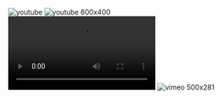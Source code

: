 ![youtube](/zyN2eJpMXHs)
![youtube 600x400](zyN2eJpMXHs)
![something 320x240](/path/to/movie.mp4 "Optional Title")
![vimeo 500x281](14325526)